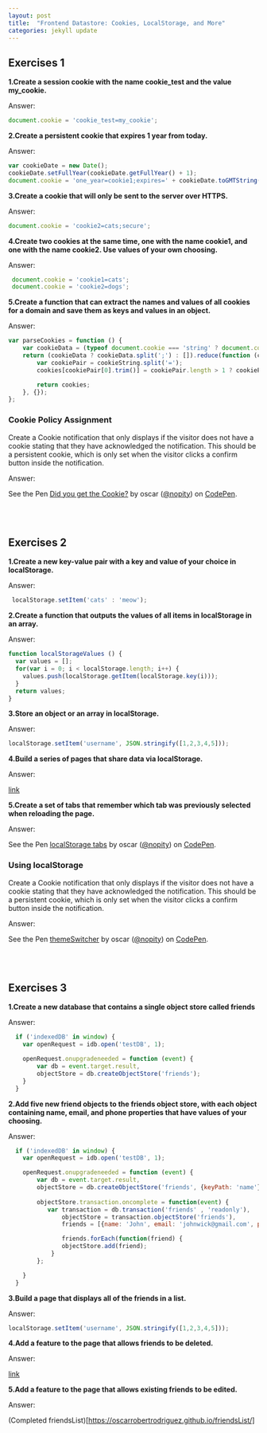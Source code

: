 ```yaml
---
layout: post
title:  "Frontend Datastore: Cookies, LocalStorage, and More"
categories: jekyll update
---
```


## **Exercises 1** <br>



**1.Create a session cookie with the name cookie_test and the value my_cookie.**<br>

<span class="label label-warning">Answer:</span><br>

```javascript
document.cookie = 'cookie_test=my_cookie'; 
```

**2.Create a persistent cookie that expires 1 year from today.**<br>

<span class="label label-warning">Answer:</span><br>

```javascript
var cookieDate = new Date(); 
cookieDate.setFullYear(cookieDate.getFullYear() + 1); 
document.cookie = 'one_year=cookie1;expires=' + cookieDate.toGMTString(); 
```
**3.Create a cookie that will only be sent to the server over HTTPS.**<br>

<span class="label label-warning">Answer:</span><br>

```javascript
document.cookie = 'cookie2=cats;secure'; 
```

**4.Create two cookies at the same time, one with the name cookie1, and one with the name cookie2. Use values of your own choosing.**<br>

<span class="label label-warning">Answer:</span><br>

```javascript
 document.cookie = 'cookie1=cats';
 document.cookie = 'cookie2=dogs'; 
```

**5.Create a function that can extract the names and values of all cookies for a domain and save them as keys and values in an object.**<br>

<span class="label label-warning">Answer:</span><br>

```javascript 
var parseCookies = function () {
    var cookieData = (typeof document.cookie === 'string' ? document.cookie : '').trim();
    return (cookieData ? cookieData.split(';') : []).reduce(function (cookies, cookieString) {
        var cookiePair = cookieString.split('=');
        cookies[cookiePair[0].trim()] = cookiePair.length > 1 ? cookiePair[1].trim() : '';

        return cookies;
    }, {});
};
```

### Cookie Policy Assignment

Create a Cookie notification that only displays if the visitor does not have a cookie stating that they have acknowledged the notification. This should be a persistent cookie, which is only set when the visitor clicks a confirm button inside the notification.

<span class="label label-warning">Answer:</span><br>

<p data-height="461" data-theme-id="0" data-slug-hash="ZymqKb" data-default-tab="result" data-user="nopity" data-embed-version="2" data-pen-title="Did you get the Cookie?" class="codepen">See the Pen <a href="https://codepen.io/nopity/pen/ZymqKb/">Did you get the Cookie?</a> by oscar (<a href="https://codepen.io/nopity">@nopity</a>) on <a href="https://codepen.io">CodePen</a>.</p>
<script async src="https://production-assets.codepen.io/assets/embed/ei.js"></script> 

<br> <br>


## **Exercises 2** <br>



**1.Create a new key-value pair with a key and value of your choice in localStorage.**<br>

<span class="label label-warning">Answer:</span><br>

```javascript
 localStorage.setItem('cats' : 'meow');
```

**2.Create a function that outputs the values of all items in localStorage in an array.**<br>

<span class="label label-warning">Answer:</span><br>

```javascript
function localStorageValues () {
  var values = []; 
  for(var i = 0; i < localStorage.length; i++) {
    values.push(localStorage.getItem(localStorage.key(i))); 
  }
  return values; 
}
```
**3.Store an object or an array in localStorage.**<br>

<span class="label label-warning">Answer:</span><br>

```javascript
localStorage.setItem('username', JSON.stringify([1,2,3,4,5])); 
```

**4.Build a series of pages that share data via localStorage.**<br>

<span class="label label-warning">Answer:</span><br>

[link](https://oscarrobertrodriguez.github.io/localStoragePages/)

**5.Create a set of tabs that remember which tab was previously selected when reloading the page.**<br>

<span class="label label-warning">Answer:</span><br>

<p data-height="507" data-theme-id="0" data-slug-hash="dRwpVY" data-default-tab="result" data-user="nopity" data-embed-version="2" data-pen-title="localStorage tabs" class="codepen">See the Pen <a href="https://codepen.io/nopity/pen/dRwpVY/">localStorage tabs</a> by oscar (<a href="https://codepen.io/nopity">@nopity</a>) on <a href="https://codepen.io">CodePen</a>.</p>
<script async src="https://production-assets.codepen.io/assets/embed/ei.js"></script>

### Using localStorage

Create a Cookie notification that only displays if the visitor does not have a cookie stating that they have acknowledged the notification. This should be a persistent cookie, which is only set when the visitor clicks a confirm button inside the notification.

<span class="label label-warning">Answer:</span><br>

<p data-height="787" data-theme-id="0" data-slug-hash="YQBwym" data-default-tab="result" data-user="nopity" data-embed-version="2" data-pen-title="themeSwitcher" class="codepen">See the Pen <a href="https://codepen.io/nopity/pen/YQBwym/">themeSwitcher</a> by oscar (<a href="https://codepen.io/nopity">@nopity</a>) on <a href="https://codepen.io">CodePen</a>.</p>
<script async src="https://production-assets.codepen.io/assets/embed/ei.js"></script>


<br> <br>


## **Exercises 3** <br>



**1.Create a new database that contains a single object store called friends**<br>

<span class="label label-warning">Answer:</span><br>

```javascript
  if ('indexedDB' in window) {
    var openRequest = idb.open('testDB', 1); 

    openRequest.onupgradeneeded = function (event) {
        var db = event.target.result,
        objectStore = db.createObjectStore('friends'); 
    }
  }
```

**2.Add five new friend objects to the friends object store, with each object containing name, email, and phone properties that have values of your choosing.**<br>

<span class="label label-warning">Answer:</span><br>

```javascript
  if ('indexedDB' in window) {
    var openRequest = idb.open('testDB', 1); 

    openRequest.onupgradeneeded = function (event) {
        var db = event.target.result,
        objectStore = db.createObjectStore('friends', {keyPath: 'name'}); 
      
        objectStore.transaction.oncomplete = function(event) {
           var transaction = db.transaction('friends' , 'readonly'), 
               objectStore = transaction.objectStore('friends'), 
               friends = [{name: 'John', email: 'johnwick@gmail.com', phone: 3233434}, {name: 'Oscar', email: 'oscar@gmail.com', phone: 2123234},{name: 'Sarah', email: 'sarah@gmail.com', phone: 3433674},{name: 'Raphael', email: 'raphael@gmail.com', phone: 9033434},{name: 'Leonardo', email: 'leonardo@gmail.com', phone: 8483434}];

               friends.forEach(function(friend) {
               objectStore.add(friend);
            }
        }; 

    }
  }
```
**3.Build a page that displays all of the friends in a list.**<br>

<span class="label label-warning">Answer:</span><br>

```javascript
localStorage.setItem('username', JSON.stringify([1,2,3,4,5])); 
```

**4.Add a feature to the page that allows friends to be deleted.**<br>

<span class="label label-warning">Answer:</span><br>

[link](https://oscarrobertrodriguez.github.io/localStoragePages/)

**5.Add a feature to the page that allows existing friends to be edited.**<br>

<span class="label label-warning">Answer:</span><br>

(Completed friendsList)[https://oscarrobertrodriguez.github.io/friendsList/]
